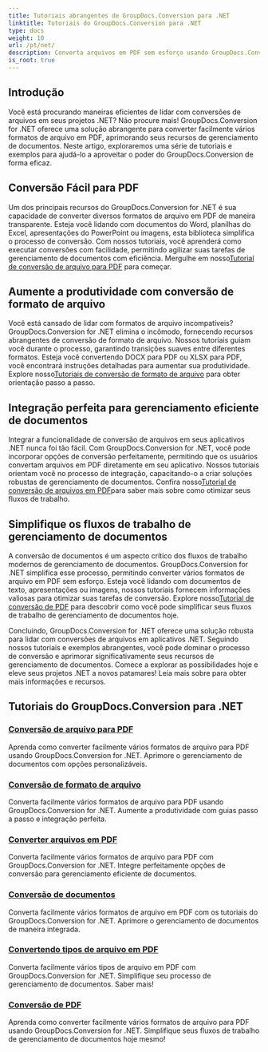 ```yaml
---
title: Tutoriais abrangentes de GroupDocs.Conversion para .NET
linktitle: Tutoriais do GroupDocs.Conversion para .NET
type: docs
weight: 10
url: /pt/net/
description: Converta arquivos em PDF sem esforço usando GroupDocs.Conversion for .NET. Simplifique o gerenciamento de documentos com opções personalizáveis. #GroupDocs.Conversão
is_root: true
---
```


## Introdução

Você está procurando maneiras eficientes de lidar com conversões de arquivos em seus projetos .NET? Não procure mais! GroupDocs.Conversion for .NET oferece uma solução abrangente para converter facilmente vários formatos de arquivo em PDF, aprimorando seus recursos de gerenciamento de documentos. Neste artigo, exploraremos uma série de tutoriais e exemplos para ajudá-lo a aproveitar o poder do GroupDocs.Conversion de forma eficaz.

## Conversão Fácil para PDF

 Um dos principais recursos do GroupDocs.Conversion for .NET é sua capacidade de converter diversos formatos de arquivo em PDF de maneira transparente. Esteja você lidando com documentos do Word, planilhas do Excel, apresentações do PowerPoint ou imagens, esta biblioteca simplifica o processo de conversão. Com nossos tutoriais, você aprenderá como executar conversões com facilidade, permitindo agilizar suas tarefas de gerenciamento de documentos com eficiência. Mergulhe em nosso[Tutorial de conversão de arquivo para PDF](./file-conversion-to-pdf/) para começar.

## Aumente a produtividade com conversão de formato de arquivo

Você está cansado de lidar com formatos de arquivo incompatíveis? GroupDocs.Conversion for .NET elimina o incômodo, fornecendo recursos abrangentes de conversão de formato de arquivo. Nossos tutoriais guiam você durante o processo, garantindo transições suaves entre diferentes formatos. Esteja você convertendo DOCX para PDF ou XLSX para PDF, você encontrará instruções detalhadas para aumentar sua produtividade. Explore nosso[Tutoriais de conversão de formato de arquivo](./file-format-conversion-tutorials/) para obter orientação passo a passo.

## Integração perfeita para gerenciamento eficiente de documentos

 Integrar a funcionalidade de conversão de arquivos em seus aplicativos .NET nunca foi tão fácil. Com GroupDocs.Conversion for .NET, você pode incorporar opções de conversão perfeitamente, permitindo que os usuários convertam arquivos em PDF diretamente em seu aplicativo. Nossos tutoriais orientam você no processo de integração, capacitando-o a criar soluções robustas de gerenciamento de documentos. Confira nosso[Tutorial de conversão de arquivos em PDF](./convert-files-to-pdf/)para saber mais sobre como otimizar seus fluxos de trabalho.

## Simplifique os fluxos de trabalho de gerenciamento de documentos

 A conversão de documentos é um aspecto crítico dos fluxos de trabalho modernos de gerenciamento de documentos. GroupDocs.Conversion for .NET simplifica esse processo, permitindo converter vários formatos de arquivo em PDF sem esforço. Esteja você lidando com documentos de texto, apresentações ou imagens, nossos tutoriais fornecem informações valiosas para otimizar suas tarefas de conversão. Explore nosso[Tutorial de conversão de PDF](./pdf-conversion/) para descobrir como você pode simplificar seus fluxos de trabalho de gerenciamento de documentos hoje.

Concluindo, GroupDocs.Conversion for .NET oferece uma solução robusta para lidar com conversões de arquivos em aplicativos .NET. Seguindo nossos tutoriais e exemplos abrangentes, você pode dominar o processo de conversão e aprimorar significativamente seus recursos de gerenciamento de documentos. Comece a explorar as possibilidades hoje e eleve seus projetos .NET a novos patamares! Leia mais sobre para obter mais informações e recursos.
## Tutoriais do GroupDocs.Conversion para .NET
### [Conversão de arquivo para PDF](./file-conversion-to-pdf/)
Aprenda como converter facilmente vários formatos de arquivo para PDF usando GroupDocs.Conversion for .NET. Aprimore o gerenciamento de documentos com opções personalizáveis.
### [Conversão de formato de arquivo](./file-format-conversion-tutorials/)
Converta facilmente vários formatos de arquivo para PDF usando GroupDocs.Conversion for .NET. Aumente a produtividade com guias passo a passo e integração perfeita.
### [Converter arquivos em PDF](./convert-files-to-pdf/)
Converta facilmente vários formatos de arquivo para PDF com GroupDocs.Conversion for .NET. Integre perfeitamente opções de conversão para gerenciamento eficiente de documentos.
### [Conversão de documentos](./document-conversion/)
Converta facilmente vários formatos de arquivo em PDF com os tutoriais do GroupDocs.Conversion for .NET. Aprimore o gerenciamento de documentos de maneira integrada.
### [Convertendo tipos de arquivo em PDF](./converting-file-types-to-pdf/)
Converta facilmente vários tipos de arquivo em PDF com GroupDocs.Conversion for .NET. Simplifique seu processo de gerenciamento de documentos. Saber mais!
### [Conversão de PDF](./pdf-conversion/)
Aprenda como converter facilmente vários formatos de arquivo para PDF usando GroupDocs.Conversion for .NET. Simplifique seus fluxos de trabalho de gerenciamento de documentos hoje mesmo!